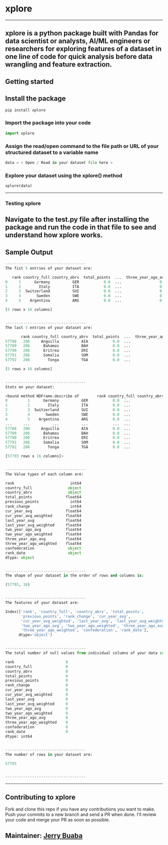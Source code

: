 # xplore
---
xplore is a python package built with Pandas for data scientist or analysts, AI/ML engineers or researchers for exploring features of a dataset in one line of code for quick analysis before data wrangling and feature extraction.
---
## Getting started

## Install the package
```bash
pip install xplore
```

### Import the package into your code
```python
import xplore
```

### Assign the read/open command to the file path or URL of your structured dataset to a variable name 
```python
data = < Open / Read in your dataset file here >
```

### Explore your dataset using the xplore() method
```python
xplore(data)
```
---

### Testing xplore
Navigate to the test.py file after installing the package and run the code in that file to see and understand how xplore works.
---

## Sample Output
```python
------------------------------------
The fist 5 entries of your dataset are:

   rank country_full country_abrv  total_points  ...  three_year_ago_avg  three_year_ago_weighted  confederation   rank_date
0     1      Germany          GER           0.0  ...                 0.0                      0.0           UEFA  1993-08-08
1     2        Italy          ITA           0.0  ...                 0.0                      0.0           UEFA  1993-08-08
2     3  Switzerland          SUI           0.0  ...                 0.0                      0.0           UEFA  1993-08-08
3     4       Sweden          SWE           0.0  ...                 0.0                      0.0           UEFA  1993-08-08
4     5    Argentina          ARG           0.0  ...                 0.0                      0.0       CONMEBOL  1993-08-08

[5 rows x 16 columns]


------------------------------------
The last 5 entries of your dataset are:

       rank country_full country_abrv  total_points  ...  three_year_ago_avg  three_year_ago_weighted  confederation   rank_date
57788   206     Anguilla          AIA           0.0  ...                 0.0                      0.0       CONCACAF  2018-06-07
57789   206      Bahamas          BAH           0.0  ...                 0.0                      0.0       CONCACAF  2018-06-07
57790   206      Eritrea          ERI           0.0  ...                 0.0                      0.0            CAF  2018-06-07
57791   206      Somalia          SOM           0.0  ...                 0.0                      0.0            CAF  2018-06-07
57792   206        Tonga          TGA           0.0  ...                 0.0                      0.0            OFC  2018-06-07

[5 rows x 16 columns]


------------------------------------
Stats on your dataset:

<bound method NDFrame.describe of        rank country_full country_abrv  total_points  ...  three_year_ago_avg  three_year_ago_weighted  confederation   rank_date
0         1      Germany          GER           0.0  ...                 0.0                      0.0           UEFA  1993-08-08
1         2        Italy          ITA           0.0  ...                 0.0                      0.0           UEFA  1993-08-08
2         3  Switzerland          SUI           0.0  ...                 0.0                      0.0           UEFA  1993-08-08
3         4       Sweden          SWE           0.0  ...                 0.0                      0.0           UEFA  1993-08-08
4         5    Argentina          ARG           0.0  ...                 0.0                      0.0       CONMEBOL  1993-08-08
...     ...          ...          ...           ...  ...                 ...                      ...            ...         ...
57788   206     Anguilla          AIA           0.0  ...                 0.0                      0.0       CONCACAF  2018-06-07
57789   206      Bahamas          BAH           0.0  ...                 0.0                      0.0       CONCACAF  2018-06-07
57790   206      Eritrea          ERI           0.0  ...                 0.0                      0.0            CAF  2018-06-07
57791   206      Somalia          SOM           0.0  ...                 0.0                      0.0            CAF  2018-06-07
57792   206        Tonga          TGA           0.0  ...                 0.0                      0.0            OFC  2018-06-07

[57793 rows x 16 columns]>


------------------------------------
The Value types of each column are:

rank                         int64
country_full                object
country_abrv                object
total_points               float64
previous_points              int64
rank_change                  int64
cur_year_avg               float64
cur_year_avg_weighted      float64
last_year_avg              float64
last_year_avg_weighted     float64
two_year_ago_avg           float64
two_year_ago_weighted      float64
three_year_ago_avg         float64
three_year_ago_weighted    float64
confederation               object
rank_date                   object
dtype: object


------------------------------------
The shape of your dataset in the order of rows and columns is:

(57793, 16)


------------------------------------
The features of your dataset are:

Index(['rank', 'country_full', 'country_abrv', 'total_points',
       'previous_points', 'rank_change', 'cur_year_avg',
       'cur_year_avg_weighted', 'last_year_avg', 'last_year_avg_weighted',
       'two_year_ago_avg', 'two_year_ago_weighted', 'three_year_ago_avg',
       'three_year_ago_weighted', 'confederation', 'rank_date'],
      dtype='object')


------------------------------------
The total number of null values from individual columns of your data set are:

rank                       0
country_full               0
country_abrv               0
total_points               0
previous_points            0
rank_change                0
cur_year_avg               0
cur_year_avg_weighted      0
last_year_avg              0
last_year_avg_weighted     0
two_year_ago_avg           0
two_year_ago_weighted      0
three_year_ago_avg         0
three_year_ago_weighted    0
confederation              0
rank_date                  0
dtype: int64


------------------------------------
The number of rows in your dataset are:

57793


------------------------------------
```
---

## Contributing to xplore
Fork and clone this repo if you have any contributions you want to make. 
Push your commits to a new branch and send a PR when done.
I'll review your code and merge your PR as soon as possible.

## Maintainer: [Jerry Buaba](https://www.linkedin.com/in/buabaj/)